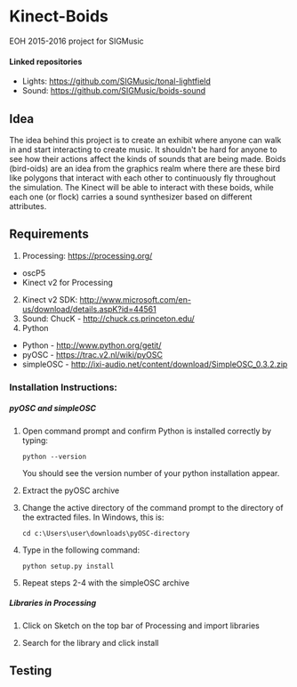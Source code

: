 # Kinect-Boids
EOH 2015-2016 project for SIGMusic

#### Linked repositories
  - Lights: https://github.com/SIGMusic/tonal-lightfield
  - Sound: https://github.com/SIGMusic/boids-sound

## Idea
The idea behind this project is to create an exhibit where anyone can walk in and start interacting to create music. 
It shouldn't be hard for anyone to see how their actions affect the kinds of sounds that are being made. 
Boids (bird-oids) are an idea from the graphics realm where there are these bird like polygons that interact with each other to continuously fly throughout the simulation. The Kinect will be able to interact with these boids, while each one (or flock) carries a sound synthesizer based on different attributes.

## Requirements
1. Processing: https://processing.org/
  - oscP5
  - Kinect v2 for Processing
2. Kinect v2 SDK: http://www.microsoft.com/en-us/download/details.aspK?id=44561
3. Sound: ChucK - http://chuck.cs.princeton.edu/
4. Python
  - Python - http://www.python.org/getit/
  - pyOSC - https://trac.v2.nl/wiki/pyOSC
   - simpleOSC - http://ixi-audio.net/content/download/SimpleOSC_0.3.2.zip

### Installation Instructions:

##### pyOSC and simpleOSC

  1.  Open command prompt and confirm Python is installed correctly by typing:
  
          python --version
    
      You should see the version number of your python installation appear.
    
  2.  Extract the pyOSC archive
  3.  Change the active directory of the command prompt to the directory of the extracted files. In Windows, this is:

          cd c:\Users\user\downloads\pyOSC-directory
  4.  Type in the following command:

          python setup.py install
          
  5.  Repeat steps 2-4 with the simpleOSC archive

##### Libraries in Processing

  1. Click on Sketch on the top bar of Processing and import libraries

  2. Search for the library and click install

## Testing


